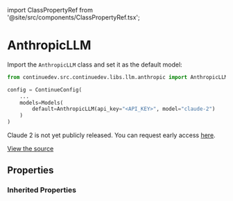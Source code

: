 import ClassPropertyRef from '@site/src/components/ClassPropertyRef.tsx';

# AnthropicLLM

Import the `AnthropicLLM` class and set it as the default model:

```python
from continuedev.src.continuedev.libs.llm.anthropic import AnthropicLLM

config = ContinueConfig(
    ...
    models=Models(
        default=AnthropicLLM(api_key="<API_KEY>", model="claude-2")
    )
)
```

Claude 2 is not yet publicly released. You can request early access [here](https://www.anthropic.com/earlyaccess).

[View the source](https://github.com/continuedev/continue/tree/main/continuedev/src/continuedev/libs/llm/anthropic.py)

## Properties



### Inherited Properties

<ClassPropertyRef name='api_key' details='{&quot;title&quot;: &quot;Api Key&quot;, &quot;description&quot;: &quot;The API key for the LLM provider.&quot;, &quot;type&quot;: &quot;string&quot;}' required={true} default=""/><ClassPropertyRef name='title' details='{&quot;title&quot;: &quot;Title&quot;, &quot;description&quot;: &quot;A title that will identify this model in the model selection dropdown&quot;, &quot;type&quot;: &quot;string&quot;}' required={false} default=""/><ClassPropertyRef name='system_message' details='{&quot;title&quot;: &quot;System Message&quot;, &quot;description&quot;: &quot;A system message that will always be followed by the LLM&quot;, &quot;type&quot;: &quot;string&quot;}' required={false} default=""/><ClassPropertyRef name='context_length' details='{&quot;title&quot;: &quot;Context Length&quot;, &quot;description&quot;: &quot;The maximum context length of the LLM in tokens, as counted by count_tokens.&quot;, &quot;default&quot;: 2048, &quot;type&quot;: &quot;integer&quot;}' required={false} default="2048"/><ClassPropertyRef name='unique_id' details='{&quot;title&quot;: &quot;Unique Id&quot;, &quot;description&quot;: &quot;The unique ID of the user.&quot;, &quot;type&quot;: &quot;string&quot;}' required={false} default=""/><ClassPropertyRef name='model' details='{&quot;title&quot;: &quot;Model&quot;, &quot;description&quot;: &quot;The name of the model to be used (e.g. gpt-4, codellama)&quot;, &quot;default&quot;: &quot;claude-2&quot;, &quot;type&quot;: &quot;string&quot;}' required={false} default="claude-2"/><ClassPropertyRef name='timeout' details='{&quot;title&quot;: &quot;Timeout&quot;, &quot;description&quot;: &quot;Set the timeout for each request to the LLM. If you are running a local LLM that takes a while to respond, you might want to set this to avoid timeouts.&quot;, &quot;default&quot;: 300, &quot;type&quot;: &quot;integer&quot;}' required={false} default="300"/><ClassPropertyRef name='verify_ssl' details='{&quot;title&quot;: &quot;Verify Ssl&quot;, &quot;description&quot;: &quot;Whether to verify SSL certificates for requests.&quot;, &quot;type&quot;: &quot;boolean&quot;}' required={false} default=""/><ClassPropertyRef name='prompt_templates' details='{&quot;title&quot;: &quot;Prompt Templates&quot;, &quot;description&quot;: &quot;A dictionary of prompt templates that can be used to customize the behavior of the LLM in certain situations. For example, set the \&quot;edit\&quot; key in order to change the prompt that is used for the /edit slash command. Each value in the dictionary is a string templated in mustache syntax, and filled in at runtime with the variables specific to the situation. See the documentation for more information.&quot;, &quot;default&quot;: {}, &quot;type&quot;: &quot;object&quot;}' required={false} default="{}"/>